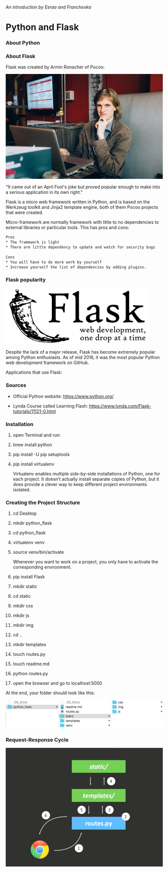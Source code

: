 ###### An introduction by Esraa and Francheska

# Python and Flask

### About Python

### About Flask

Flask was created by Armin Ronacher of Pocoo:

![Ronacher](./images/ronacher.jpg)

"It came out of an April Fool's joke but proved popular enough to make into a serious application in its own right."

Flask is a micro web framework written in Python, and is based on the Werkzeug toolkit and Jinja2 template engine, both of them Pocoo projects that were created.

Micro-framework are normally framework with little to no dependencies to external libraries or particular tools. This has pros and cons:

	Pros
	* The framework is light
	* There are little dependency to update and watch for security bugs

	Cons 
	* You will have to do more work by yourself
	* Increase yourself the list of dependencies by adding plugins. 

### Flask popularity

![Flask Logo](./images/flask.png)

Despite the lack of a major release, Flask has become extremely popular among Python enthusiasts. As of mid 2016, it was the most popular Python web development framework on GitHub.

Applications that use Flask:

### Sources

* Official Python website: https://www.python.org/

* Lynda Course called Learning Flash: https://www.lynda.com/Flask-tutorials/11121-0.html

### Installation

1. open Terminal and run:
2. brew install python
3. pip install -U pip setuptools
4. pip install virtualenv

	Virtualenv enables multiple side-by-side installations of Python, one for each project. It doesn’t actually install separate copies of Python, but it does provide a clever way to keep different project environments isolated.

### Creating the Project Structure

1. cd Desktop
2. mkdir python_flask
3. cd python_flask
4. virtualenv venv
5. source venv/bin/activate

	Whenever you want to work on a project, you only have to activate the corresponding environment. 

6. pip install Flask
7. mkdir static
8. cd static
9. mkdir css
10. mkdir js
11. mkdir img
12. cd ..
13. mkdir templates
14. touch routes.py
15. touch readme.md
16. python routes.py
17. open the browser and go to localhost:5000

At the end, your folder should look like this:

![Folder Structure](./images/folderstructure.png)

### Request-Response Cycle

![Request-Response Cycle](./images/reqrescycle.png)